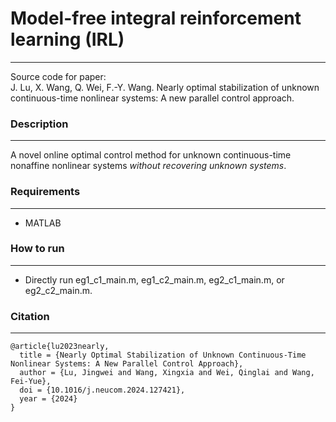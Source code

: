 # Model-free integral reinforcement learning (IRL)
********
Source code for paper:   
J. Lu, X. Wang, Q. Wei, F.-Y. Wang. Nearly optimal stabilization of unknown continuous-time nonlinear systems: A new parallel control approach.

### Description
********
A novel online optimal control method for unknown continuous-time nonaffine nonlinear systems *without recovering unknown systems*.

### Requirements
********
- MATLAB

### How to run
********
- Directly run eg1_c1_main.m, eg1_c2_main.m, eg2_c1_main.m, or eg2_c2_main.m.

### Citation
********
```angular2html
@article{lu2023nearly,
  title = {Nearly Optimal Stabilization of Unknown Continuous-Time Nonlinear Systems: A New Parallel Control Approach},
  author = {Lu, Jingwei and Wang, Xingxia and Wei, Qinglai and Wang, Fei-Yue},
  doi = {10.1016/j.neucom.2024.127421},
  year = {2024}
}
```
